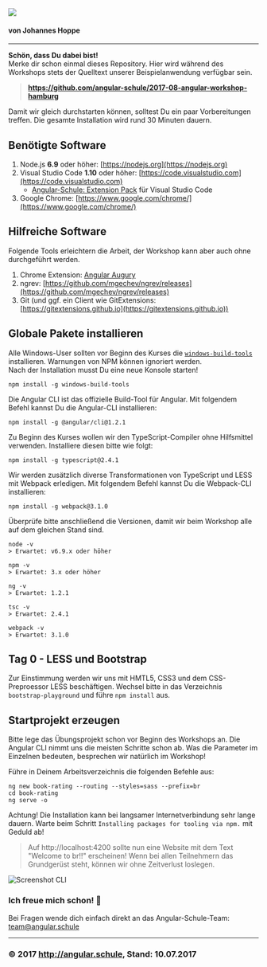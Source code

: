 <img src="http://assets.angular.schule/logo-angular-power-workshop.png">

#### **von Johannes Hoppe**

<hr>

**Schön, dass Du dabei bist!**  
Merke dir schon einmal dieses Repository.
Hier wird während des Workshops stets der Quelltext unserer Beispielanwendung verfügbar sein.
> **https://github.com/angular-schule/2017-08-angular-workshop-hamburg**

Damit wir gleich durchstarten können, solltest Du ein paar Vorbereitungen treffen. Die gesamte Installation wird rund 30 Minuten dauern. 


## Benötigte Software

1. Node.js **6.9** oder höher: [https://nodejs.org](https://nodejs.org)
2. Visual Studio Code **1.10** oder höher: [https://code.visualstudio.com](https://code.visualstudio.com)
   * [Angular-Schule: Extension Pack](https://marketplace.visualstudio.com/items?itemName=angular-schule.angular-schule-extension-pack) für Visual Studio Code 
3. Google Chrome: [https://www.google.com/chrome/](https://www.google.com/chrome/)
   
## Hilfreiche Software

Folgende Tools erleichtern die Arbeit, der Workshop kann aber auch ohne durchgeführt werden.

1. Chrome Extension: [Angular Augury](https://chrome.google.com/webstore/detail/augury/elgalmkoelokbchhkhacckoklkejnhcd)
2. ngrev: [https://github.com/mgechev/ngrev/releases](https://github.com/mgechev/ngrev/releases)
3. Git (und ggf. ein Client wie GitExtensions: [https://gitextensions.github.io](https://gitextensions.github.io))


## Globale Pakete installieren

Alle Windows-User sollten vor Beginn des Kurses die [`windows-build-tools`](https://github.com/felixrieseberg/windows-build-tools) installieren. Warnungen von NPM können ignoriert werden.  
Nach der Installation musst Du eine neue Konsole starten!

```
npm install -g windows-build-tools
```

Die Angular CLI ist das offizielle Build-Tool für Angular. Mit folgendem Befehl kannst Du die Angular-CLI installieren:

```
npm install -g @angular/cli@1.2.1
```

Zu Beginn des Kurses wollen wir den TypeScript-Compiler ohne Hilfsmittel verwenden. Installiere diesen bitte wie folgt:

```
npm install -g typescript@2.4.1
```

Wir werden zusätzlich diverse Transformationen von TypeScript und LESS mit Webpack erledigen. Mit folgendem Befehl kannst Du die Webpack-CLI installieren:

```
npm install -g webpack@3.1.0
```

Überprüfe bitte anschließend die Versionen, damit wir beim Workshop alle auf dem gleichen Stand sind.
```
node -v
> Erwartet: v6.9.x oder höher

npm -v
> Erwartet: 3.x oder höher

ng -v
> Erwartet: 1.2.1

tsc -v
> Erwartet: 2.4.1

webpack -v
> Erwartet: 3.1.0
```

## Tag 0 - LESS und Bootstrap

Zur Einstimmung werden wir uns mit HMTL5, CSS3 und dem CSS-Preproessor LESS beschäftigen.
Wechsel bitte in das Verzeichnis `bootstrap-playground` und führe `npm install` aus.

## Startprojekt erzeugen

Bitte lege das Übungsprojekt schon vor Beginn des Workshops an.
Die Angular CLI nimmt uns die meisten Schritte schon ab.
Was die Parameter im Einzelnen bedeuten, besprechen wir natürlich im Workshop!

Führe in Deinem Arbeitsverzeichnis die folgenden Befehle aus:

```
ng new book-rating --routing --styles=sass --prefix=br
cd book-rating
ng serve -o
```

Achtung! Die Installation kann bei langsamer Internetverbindung sehr lange dauern.
Warte beim Schritt `Installing packages for tooling via npm.` mit Geduld ab!


> Auf http://localhost:4200 sollte nun eine Website mit dem Text "Welcome to br!!" erscheinen!
Wenn bei allen Teilnehmern das Grundgerüst steht, können wir ohne Zeitverlust loslegen.

![Screenshot CLI](http://assets.angular.schule/chrome_cli_welcome.png)


### Ich freue mich schon! 🙂

Bei Fragen wende dich einfach direkt an das Angular-Schule-Team:  
[team@angular.schule](mailto:team@angular.schule)

<hr>

### &copy; 2017 http://angular.schule, Stand: 10.07.2017



